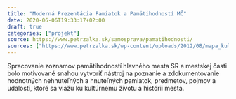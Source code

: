 ```yaml
---
title: "Moderná Prezentácia Pamiatok a Pamätihodností MČ"
date: 2020-06-06T19:33:17+02:00
draft: true
categories: ["projekt"]
source: https://www.petrzalka.sk/samosprava/pamatihodnosti/
sources: ["https://www.petrzalka.sk/wp-content/uploads/2012/08/mapa_kult_hist_pamiatok.jpg", "http://muop.bratislava.sk/vismo/zobraz_dok.asp?id_org=600176&id_ktg=1045&archiv=0&p1=2652"]
---
```

Spracovanie zoznamov pamätihodností hlavného mesta SR a mestskej časti bolo motivované snahou vytvoriť nástroj na poznanie a zdokumentovanie hodnotných nehnuteľných a hnuteľných pamiatok, predmetov, pojmov a udalostí, ktoré sa viažu ku kultúrnemu životu a histórii mesta.

